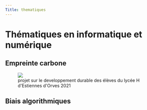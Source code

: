 ```yaml
---
Title: thematiques
---
```


# Thématiques en informatique et numérique
## Empreinte carbone 

<figure>
  <img src="../images/affiche.JPG">
  <figcaption>projet sur le developpement durable des élèves du lycée H d'Estiennes d'Orves 2021</figcaption>
</figure>



## Biais algorithmiques